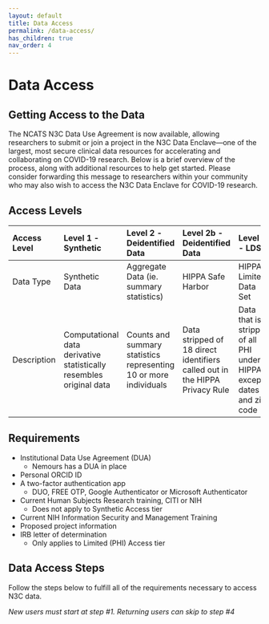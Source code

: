 ```yaml
---
layout: default
title: Data Access
permalink: /data-access/
has_children: true
nav_order: 4
---
```


# Data Access

## Getting Access to the Data
The NCATS N3C Data Use Agreement is now available, allowing researchers to submit or join a project in the N3C Data Enclave—one of the largest, most secure clinical data resources for accelerating and collaborating on COVID-19 research. Below is a brief overview of the process, along with additional resources to help get started. Please consider forwarding this message to researchers within your community who may also wish to access the N3C Data Enclave for COVID-19 research.

## Access Levels
| Access Level | Level 1 - Synthetic                                             | Level 2 - Deidentified Data | Level 2b - Deidentified Data               | Level 3 - LDS |
|:-------------|:--------------------------------------------------------------------|:-------------------------------------------------------------------------------------------|:------------------------------------------------------|:-----------------------------------------------------------------------|
| Data Type    | Synthetic Data                                                      | Aggregate Data (ie. summary statistics)                           | HIPPA Safe Harbor                                                  | HIPPA Limited Data Set                                                 |
| Description  | Computational data derivative statistically resembles original data | Counts and summary statistics representing 10 or more individuals | Data stripped of 18 direct identifiers called out in the HIPPA Privacy Rule | Data that is stripped of all PHI under HIPPA except dates and zip code |

## Requirements
* Institutional Data Use Agreement (DUA)
  - Nemours has a DUA in place
* Personal ORCID ID
* A two-factor authentication app
  - DUO, FREE OTP, Google Authenticator or Microsoft Authenticator
* Current Human Subjects Research training, CITI or NIH
  - Does not apply to Synthetic Access tier
* Current NIH Information Security and Management Training
* Proposed project information
* IRB letter of determination
  - Only applies to Limited (PHI) Access tier

## Data Access Steps
Follow the steps below to fulfill all of the requirements necessary to access N3C data.

*New users must start at step #1. Returning users can skip to step #4*
